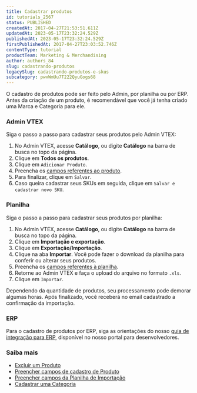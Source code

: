 ```yaml
---
title: Cadastrar produtos
id: tutorials_2567
status: PUBLISHED
createdAt: 2017-04-27T21:53:51.611Z
updatedAt: 2023-05-17T23:32:24.529Z
publishedAt: 2023-05-17T23:32:24.529Z
firstPublishedAt: 2017-04-27T23:03:52.746Z
contentType: tutorial
productTeam: Marketing & Merchandising
author: authors_84
slug: cadastrando-produtos
legacySlug: cadastrando-produtos-e-skus
subcategory: pwxWmUu7T222QyuGogs68
---
```


O cadastro de produtos pode ser feito pelo Admin, por planilha ou por ERP. Antes da criação de um produto, é recomendável que você já tenha criado uma Marca e Categoria para ele.

### Admin VTEX

Siga o passo a passo para cadastrar seus produtos pelo Admin VTEX:

1. No Admin VTEX, acesse __Catálogo__, ou digite __Catálogo__ na barra de busca no topo da página.
2. Clique em __Todos os produtos__.
3. Clique em `Adicionar Produto`.
4. Preencha os [campos referentes ao produto](https://help.vtex.com/pt/tutorial/campos-de-cadastro-de-produto--4dYXWIK3zyS8IceKkQseke).
5. Para finalizar, clique em `Salvar`.
6. Caso queira cadastrar seus SKUs em seguida, clique em `Salvar e cadastrar novo SKU`.

### Planilha

Siga o passo a passo para cadastrar seus produtos por planilha:

1. No Admin VTEX, acesse __Catálogo__, ou digite __Catálogo__ na barra de busca no topo da página.
2. Clique em __Importação e exportação__.
3. Clique em __Exportação/Importação__.
4. Clique na aba __Importar__. Você pode fazer o download da planilha para conferir ou alterar seus produtos.
5. Preencha os [campos referentes à planilha](https://help.vtex.com/pt/tutorial/preencher-campos-da-planilha-de-importacao--4nYhx63Q5yokQWaMguaIgI).
6. Retorne ao Admin VTEX e faça o upload do arquivo no formato `.xls`.
7. Clique em `Importar`.

Dependendo da quantidade de produtos, seu processamento pode demorar algumas horas. Após finalizado, você receberá no email cadastrado a confirmação da importação.

### ERP 

Para o cadastro de produtos por ERP, siga as orientações do nosso [guia de integração para ERP](https://developers.vtex.com/docs/guides/erp-integration-guide), disponível no nosso portal para desenvolvedores.

### Saiba mais

- [Excluir um Produto](/pt/tutorial/entendendo-a-manutencao-da-base-de-dados)
- [Preencher campos de cadastro de Produto](/pt/tutorial/campos-de-cadastro-de-produto)
- [Preencher campos da Planilha de Importação](/pt/tutorial/preencher-campos-da-planilha-de-importacao)
- [Cadastrar uma Categoria](/pt/tutorial/cadastrando-categoria)
